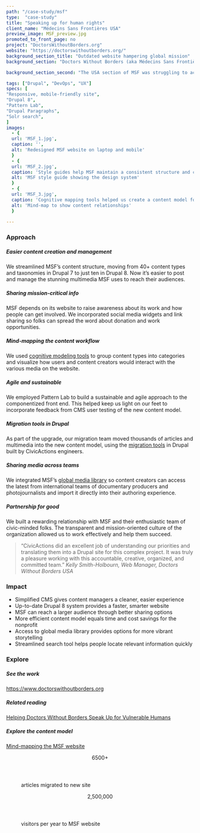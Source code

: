 ```yaml
---
path: "/case-study/msf"
type:  "case-study"
title: "Speaking up for human rights"
client_name: "Médecins Sans Frontières USA"
preview_image: MSF_preview.jpg
promoted_to_front_page: no
project: "DoctorsWithoutBorders.org"
website: "https://doctorswithoutborders.org/"
background_section_title: "Outdated website hampering global mission"
background_section: "Doctors Without Borders (aka Médecins Sans Frontières or MSF) is dedicated to providing independent, politically neutral aid to vulnerable people worldwide. MSF uses its website as a vehicle to raise funds, recruit staff for field operations, and create public awareness about injustices and crimes against humanity."

background_section_second: "The USA section of MSF was struggling to accomplish these goals using an old system that didn’t behave well. Content publishers were frustrated by slow page load speeds, problems with site caching, and restrictive content templates. CivicActions was engaged to upgrade the old Drupal 7 site to Drupal 8 and build a new theme that would match and extend the design system being adopted by all of MSF’s sections around the world."

tags: ["Drupal", "DevOps", "UX"]
specs: [
"Responsive, mobile-friendly site",
"Drupal 8",
"Pattern Lab", 
"Drupal Paragraphs", 
"Solr search", 
]
images:
  - {
  url: 'MSF_1.jpg', 
  caption: '', 
  alt: 'Redesigned MSF website on laptop and mobile'
  }
  - {
  url: 'MSF_2.jpg', 
  caption: 'Style guides help MSF maintain a consistent structure and create a cohesive user experience.', 
  alt: 'MSF style guide showing the design system'
  }
  - {
  url: 'MSF_3.jpg', 
  caption: 'Cognitive mapping tools helped us create a content model for MSF.', 
  alt: 'Mind-map to show content relationships'
  } 
  
---
```


### Approach

##### Easier content creation and management
We streamlined MSF’s content structure, moving from 40+ content types and taxonomies in Drupal 7 to just ten in Drupal 8. Now it’s easier to post and manage the stunning multimedia MSF uses to reach their audiences.

##### Sharing mission-critical info
MSF depends on its website to raise awareness about its work and how people can get involved. We incorporated social media widgets and link sharing so folks can spread the word about donation and work opportunities.

##### Mind-mapping the content workflow
We used [cognitive modeling tools](https://coggle.it/diagram/Wq28jcGZixoKb8bx/t/msf-usa-drupal-8-content-model) to group content types into categories and visualize how users and content creators would interact with the various media on the website.

##### Agile and sustainable
We employed Pattern Lab to build a sustainable and agile approach to the componentized front end. This helped keep us light on our feet to incorporate feedback from CMS user testing of the new content model.

##### Migration tools in Drupal
As part of the upgrade, our migration team moved thousands of articles and multimedia into the new content model, using the [migration tools](https://www.drupal.org/project/migration_tools) in Drupal built by CivicActions engineers.

##### Sharing media across teams
We integrated MSF’s [global media library](https://media.msf.org/) so content creators can access the latest from international teams of documentary producers and photojournalists and import it directly into their authoring experience.

##### Partnership for good
We built a rewarding relationship with MSF and their enthusiastic team of civic-minded folks. The transparent and mission-oriented culture of the organization allowed us to work effectively and help them succeed.

<blockquote>
“CivicActions did an excellent job of understanding our priorities and translating them into a Drupal site for this complex project. It was truly a pleasure working with this accountable, creative, organized, and committed team.”
<cite> Kelly Smith-Holbourn, Web Manager, Doctors Without Borders USA </cite>
</blockquote>

### Impact
* Simplified CMS gives content managers a cleaner, easier experience
* Up-to-date Drupal 8 system provides a faster, smarter website
* MSF can reach a larger audience through better sharing options
* More efficient content model equals time and cost savings for the nonprofit
* Access to global media library provides options for more vibrant storytelling 
* Streamlined search tool helps people locate relevant information quickly


### Explore
##### See the work
<https://www.doctorswithoutborders.org>

##### Related reading
[Helping Doctors Without Borders Speak Up for Vulnerable Humans](https://medium.com/civicactions/silence-is-not-an-option-helping-doctors-without-borders-speak-up-for-vulnerable-humans-7bf5940a19cd)

##### Explore the content model
[Mind-mapping the MSF website](https://coggle.it/diagram/Wq28jcGZixoKb8bx/t/msf-usa-drupal-8-content-model)
 
<figure>
  <div> 
    <header>6500+</header>
    <p>articles migrated to new site<p>
  </div>
  <div> 
      <header>2,500,000</header>
      <p>visitors per year to MSF website<p>
  </div>
</figure>
